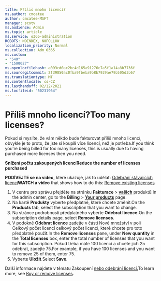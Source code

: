 ```yaml
---
title: Příliš mnoho licencí?
ms.author: cmcatee
author: cmcatee-MSFT
manager: scotv
ms.audience: Admin
ms.topic: article
ms.service: o365-administration
ROBOTS: NOINDEX, NOFOLLOW
localization_priority: Normal
ms.collection: Adm_O365
ms.custom:
- "540"
- "1500027"
ms.openlocfilehash: a093cd0ac2bc4d165a91276e7a5f1a14a8b7736f
ms.sourcegitcommit: 2f39850ac0fba9fbeba9b8b7939ae79b505d3b67
ms.translationtype: MT
ms.contentlocale: cs-CZ
ms.lasthandoff: 02/12/2021
ms.locfileid: "50231964"
---
```

# <a name="too-many-licenses"></a><span data-ttu-id="b81d0-102">Příliš mnoho licencí?</span><span class="sxs-lookup"><span data-stu-id="b81d0-102">Too many licenses?</span></span>

<span data-ttu-id="b81d0-103">Pokud si myslíte, že vám někdo bude fakturovat příliš mnoho licencí, obvykle je to proto, že jste si koupili více licencí, než je potřeba.</span><span class="sxs-lookup"><span data-stu-id="b81d0-103">If you think you're being billed for too many licenses, this is usually due to having purchased more licenses then you need.</span></span>
  
<span data-ttu-id="b81d0-104">**Snížení počtu zakoupených licencí**</span><span class="sxs-lookup"><span data-stu-id="b81d0-104">**Reduce the number of licenses purchased**</span></span>

<span data-ttu-id="b81d0-105">**PODÍVEJTE se na video,** které ukazuje, jak to udělat: [Odebrání stávajících licencí](https://go.microsoft.com/fwlink/p/?linkid=2154938)</span><span class="sxs-lookup"><span data-stu-id="b81d0-105">**WATCH a video** that shows how to do this: [Remove existing licenses](https://go.microsoft.com/fwlink/p/?linkid=2154938)</span></span>
  
1. <span data-ttu-id="b81d0-106">V centru pro správu přejděte na stránku **Fakturace** \> **[vašich](https://go.microsoft.com/fwlink/p/?linkid=842054)** produktů.</span><span class="sxs-lookup"><span data-stu-id="b81d0-106">In the admin center, go to the **Billing** \> **[Your products](https://go.microsoft.com/fwlink/p/?linkid=842054)** page.</span></span>
2. <span data-ttu-id="b81d0-107">Na kartě **Produkty** vyberte předplatné, které chcete změnit.</span><span class="sxs-lookup"><span data-stu-id="b81d0-107">On the **Products** tab, select the subscription that you want to change.</span></span>
3. <span data-ttu-id="b81d0-108">Na stránce podrobností předplatného vyberte **Odebrat licence.**</span><span class="sxs-lookup"><span data-stu-id="b81d0-108">On the subscription details page, select **Remove licenses**.</span></span>
4. <span data-ttu-id="b81d0-109">V podokně **Odebrat licence**  zadejte v části  Nové množství v poli Celkový počet licencí celkový počet licencí, které chcete pro toto předplatné použít.</span><span class="sxs-lookup"><span data-stu-id="b81d0-109">In the **Remove licenses** pane, under **New quantity** in the **Total licenses** box, enter the total number of licenses that you want for this subscription.</span></span> <span data-ttu-id="b81d0-110">Pokud třeba máte 100 licencí a chcete jich 25 odebrat, zadejte 75.</span><span class="sxs-lookup"><span data-stu-id="b81d0-110">For example, if you have 100 licenses and you want to remove 25 of them, enter 75.</span></span>
5. <span data-ttu-id="b81d0-111">Vyberte **Uložit**.</span><span class="sxs-lookup"><span data-stu-id="b81d0-111">Select **Save**.</span></span>

<span data-ttu-id="b81d0-112">Další informace najdete v tématu Zakoupení [nebo odebrání licencí.](https://docs.microsoft.com/microsoft-365/commerce/licenses/buy-licenses)</span><span class="sxs-lookup"><span data-stu-id="b81d0-112">To learn more, see [Buy or remove licenses](https://docs.microsoft.com/microsoft-365/commerce/licenses/buy-licenses).</span></span>